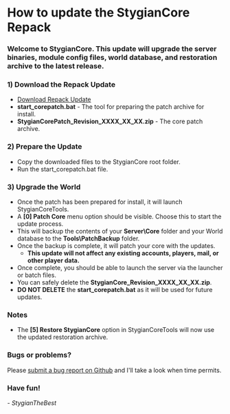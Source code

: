 # How to update the StygianCore Repack

### Welcome to StygianCore. This update will upgrade the server binaries, module config files, world database, and restoration archive to the latest release.

### 1) Download the Repack Update

- [Download Repack Update](https://drive.google.com/drive/folders/1f2SdTyA8yxrwjIDh9Ul3U1h3boPap91I?usp=sharing)
- **start_corepatch.bat** - The tool for preparing the patch archive for install.
- **StygianCorePatch_Revision_XXXX_XX_XX.zip** - The core patch archive.

### 2) Prepare the Update

- Copy the downloaded files to the StygianCore root folder.
- Run the start_corepatch.bat file.

### 3) Upgrade the World

- Once the patch has been prepared for install, it will launch StygianCoreTools.
- A **[0] Patch Core** menu option should be visible. Choose this to start the update process.
- This will backup the contents of your **Server\Core** folder and your World database to the **Tools\PatchBackup** folder.
- Once the backup is complete, it will patch your core with the updates.
  - **This update will not affect any existing accounts, players, mail, or other player data.**
- Once complete, you should be able to launch the server via the launcher or batch files.
- You can safely delete the **StygianCore_Revision_XXXX_XX_XX.zip**.
- **DO NOT DELETE** the **start_corepatch.bat** as it will be used for future updates.

### Notes

- The **[5] Restore StygianCore** option in StygianCoreTools will now use the updated restoration archive.

### Bugs or problems?

Please [submit a bug report on Github](https://github.com/StygianTheBest/StygianCore) and I'll take a look when time permits.

### Have fun!
_- StygianTheBest_